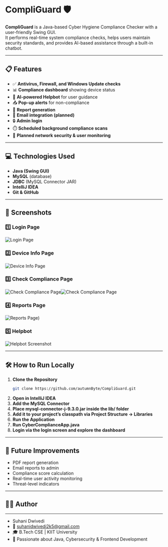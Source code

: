 # CompliGuard 🛡️

**CompliGuard** is a Java-based Cyber Hygiene Compliance Checker with a user-friendly Swing GUI.  
It performs real-time system compliance checks, helps users maintain security standards, and provides AI-based assistance through a built-in chatbot.

---

## 📋 Features

- ✅ **Antivirus, Firewall, and Windows Update checks**
- 📊 **Compliance dashboard** showing device status
- 💬 **AI-powered Helpbot** for user guidance
- 📤 **Pop-up alerts** for non-compliance
- 🧾 **Report generation**
- 📧 **Email integration (planned)**
- 🔒 **Admin login**
- ⏱️ **Scheduled background compliance scans**
- 📶 **Planned network security & user monitoring**

---
## 💻 Technologies Used

- **Java (Swing GUI)**
- **MySQL** (database)
- **JDBC** (MySQL Connector JAR)
- **IntelliJ IDEA**
- **Git & GitHub**

---

## 📸 Screenshots

### 1️⃣ Login Page
![Login Page](https://github.com/autumnByte/CompliGuard/blob/master/Screenshots/Screenshot%202025-06-03%20174324.png)

### 2️⃣ Device Info Page
![Device Info Page](https://github.com/autumnByte/CompliGuard/blob/master/Screenshots/Screenshot%202025-06-03%20174343.png)

### 3️⃣ Check Compliance Page
![Check Compliance Page](https://github.com/autumnByte/CompliGuard/blob/master/Screenshots/Screenshot%202025-06-03%20174418.png)![Check Compliance Page](https://github.com/autumnByte/CompliGuard/blob/master/Screenshots/Screenshot%202025-06-03%20174441.png)

### 4️⃣ Reports Page
![Reports Page](https://github.com/autumnByte/CompliGuard/blob/master/Screenshots/Screenshot%202025-06-03%20174515.png))

### 5️⃣ Helpbot
![Helpbot Screenshot](https://github.com/autumnByte/CompliGuard/blob/master/Screenshots/Screenshot%202025-06-03%20174633.png)

---

## 🛠️ How to Run Locally

1. **Clone the Repository**
   ```bash
   git clone https://github.com/autumnByte/CompliGuard.git
2. **Open in IntelliJ IDEA**
3. **Add the MySQL Connector**
4. **Place mysql-connector-j-9.3.0.jar inside the lib/ folder**
5. **Add it to your project’s classpath via Project Structure → Libraries**
6. **Run the Application**
7. **Run CyberComplianceApp.java**
8. **Login via the login screen and explore the dashboard**
   
---
## 🚀 Future Improvements
- PDF report generation
- Email reports to admin
- Compliance score calculation
- Real-time user activity monitoring
- Threat-level indicators
---
## 👩‍💻 Author
---
- Suhani Dwivedi
- 📧 suhanidwivedi2k5@gmail.com
- 🎓 B.Tech CSE | KIIT University
- 🏅 Passionate about Java, Cybersecurity & Frontend Development
